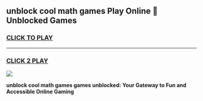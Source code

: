
## unblock cool math games Play Online 👋 Unblocked Games
<h3>
<a href="https://premium.freeplayer.one?title=unblock_cool_math_games&ref=19F">CLICK TO PLAY</a></h3>
<hr>

<h3>
<a href="https://premium.freeplayer.one?title=unblock_cool_math_games&ref=19F">CLICK 2 PLAY</a>
  
</h3>

<a href="https://premium.freeplayer.one?title=unblock_cool_math_games&ref=19F"><img src="https://clearcache.store/games.png"></a>


**unblock cool math games games unblocked: Your Gateway to Fun and Accessible Online Gaming**

